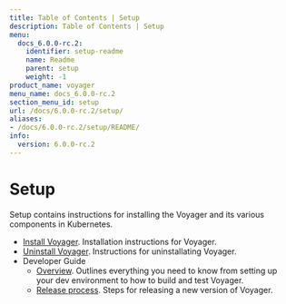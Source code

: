 ```yaml
---
title: Table of Contents | Setup
description: Table of Contents | Setup
menu:
  docs_6.0.0-rc.2:
    identifier: setup-readme
    name: Readme
    parent: setup
    weight: -1
product_name: voyager
menu_name: docs_6.0.0-rc.2
section_menu_id: setup
url: /docs/6.0.0-rc.2/setup/
aliases:
- /docs/6.0.0-rc.2/setup/README/
info:
  version: 6.0.0-rc.2
---
```


# Setup

Setup contains instructions for installing the Voyager and its various components in Kubernetes.

- [Install Voyager](/docs/6.0.0-rc.2/setup/install). Installation instructions for Voyager.
- [Uninstall Voyager](/docs/6.0.0-rc.2/setup/uninstall). Instructions for uninstallating Voyager.
- Developer Guide
  - [Overview](/docs/6.0.0-rc.2/setup/developer-guide/overview). Outlines everything you need to know from setting up your dev environment to how to build and test Voyager.
  - [Release process](/docs/6.0.0-rc.2/setup/developer-guide/release). Steps for releasing a new version of Voyager.
